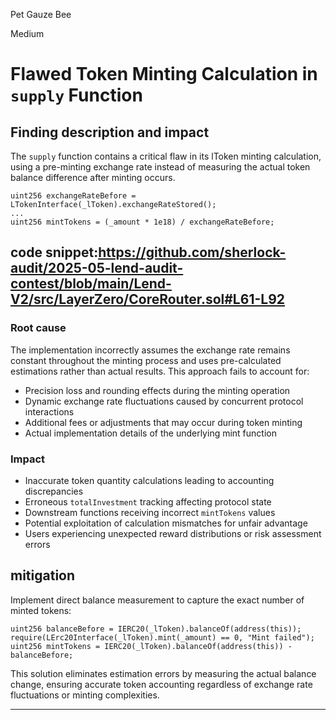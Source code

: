 Pet Gauze Bee

Medium

# Flawed Token Minting Calculation in `supply` Function


## Finding description and impact

The `supply` function contains a critical flaw in its lToken minting calculation, using a pre-minting exchange rate instead of measuring the actual token balance difference after minting occurs.

```solidity
uint256 exchangeRateBefore = LTokenInterface(_lToken).exchangeRateStored();
...
uint256 mintTokens = (_amount * 1e18) / exchangeRateBefore;
```

## code snippet:https://github.com/sherlock-audit/2025-05-lend-audit-contest/blob/main/Lend-V2/src/LayerZero/CoreRouter.sol#L61-L92

### Root cause

The implementation incorrectly assumes the exchange rate remains constant throughout the minting process and uses pre-calculated estimations rather than actual results. This approach fails to account for:

* Precision loss and rounding effects during the minting operation
* Dynamic exchange rate fluctuations caused by concurrent protocol interactions  
* Additional fees or adjustments that may occur during token minting
* Actual implementation details of the underlying mint function

### Impact

* Inaccurate token quantity calculations leading to accounting discrepancies
* Erroneous `totalInvestment` tracking affecting protocol state
* Downstream functions receiving incorrect `mintTokens` values
* Potential exploitation of calculation mismatches for unfair advantage
* Users experiencing unexpected reward distributions or risk assessment errors

## mitigation

Implement direct balance measurement to capture the exact number of minted tokens:

```solidity
uint256 balanceBefore = IERC20(_lToken).balanceOf(address(this));
require(LErc20Interface(_lToken).mint(_amount) == 0, "Mint failed");
uint256 mintTokens = IERC20(_lToken).balanceOf(address(this)) - balanceBefore;
```

This solution eliminates estimation errors by measuring the actual balance change, ensuring accurate token accounting regardless of exchange rate fluctuations or minting complexities.

---
